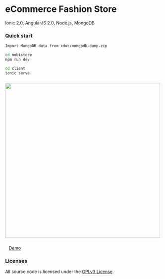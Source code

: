 # eCommerce Fashion Store

Ionic 2.0, AngularJS 2.0, Node.js, MongoDB

### Quick start
```bash
Import MongoDB data from xdoc/mongodb-dump.zip

cd mobistore
npm run dev

cd client
ionic serve
```

<img src="http://101.200.189.57:18080/ms/c/assets/img/demo.png?r=1" height="500px" style="margin: 10px auto;">

&nbsp;&nbsp;&nbsp;<a href="#" target="_blank">Demo</a>

### Licenses

All source code is licensed under the [GPLv3 License](LICENSE.md).
